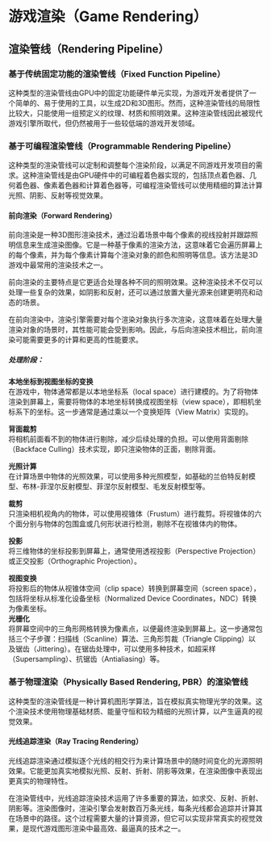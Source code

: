 # 游戏渲染（Game Rendering）
## 渲染管线（Rendering Pipeline）
### 基于传统固定功能的渲染管线（Fixed Function Pipeline）
这种类型的渲染管线由GPU中的固定功能硬件单元实现，为游戏开发者提供了一个简单的、易于使用的工具，以生成2D和3D图形。然而，这种渲染管线的局限性比较大，只能使用一组预定义的纹理、材质和照明效果。这种渲染管线因此被现代游戏引擎所取代，但仍然被用于一些较低端的游戏开发领域。
### 基于可编程渲染管线（Programmable Rendering Pipeline）
这种类型的渲染管线可以定制和调整每个渲染阶段，以满足不同游戏开发项目的需求。这种渲染管线是由GPU硬件中的可编程着色器实现的，包括顶点着色器、几何着色器、像素着色器和计算着色器等，可编程渲染管线可以使用精细的算法计算光照、阴影、反射等视觉效果。
#### 前向渲染（Forward Rendering）
前向渲染是一种3D图形渲染技术，通过沿着场景中每个像素的视线投射并跟踪照明信息来生成渲染图像。它是一种基于像素的渲染方法，这意味着它会遍历屏幕上的每个像素，并为每个像素计算每个渲染对象的颜色和照明等信息。该方法是3D游戏中最常用的渲染技术之一。

前向渲染的主要特点是它更适合处理各种不同的照明效果。这种渲染技术不仅可以处理一些复杂的效果，如阴影和反射，还可以通过放置大量光源来创建更明亮和动态的场景。

在前向渲染中，渲染引擎需要对每个渲染对象执行多次渲染，这意味着在处理大量渲染对象的场景时，其性能可能会受到影响。因此，与后向渲染技术相比，前向渲染可能需要更多的计算和更高的性能要求。
##### 处理阶段：
**本地坐标到视图坐标的变换**  
    在游戏中，物体通常都是以本地坐标系（local space）进行建模的。为了将物体渲染到屏幕上，需要将物体的本地坐标转换成视图坐标（view space），即相机坐标系下的坐标。这一步通常是通过乘以一个变换矩阵（View Matrix）实现的。

**背面裁剪**  
    将相机前面看不到的物体进行剔除，减少后续处理的负担。可以使用背面剔除（Backface Culling）技术实现，即只渲染物体的正面，剔除背面。

**光照计算**  
    在计算场景中物体的光照效果，可以使用多种光照模型，如基础的兰伯特反射模型、布林-菲涅尔反射模型、菲涅尔反射模型、毛发反射模型等。

**裁剪**  
    只渲染相机视角内的物体，可以使用视锥体（Frustum）进行裁剪。将视锥体的六个面分别与物体的包围盒或几何形状进行检测，剔除不在视锥体内的物体。

**投影**  
    将三维物体的坐标投影到屏幕上，通常使用透视投影（Perspective Projection）或正交投影（Orthographic Projection）。

**视图变换**  
    将投影后的物体从视锥体空间（clip space）转换到屏幕空间（screen space），包括将坐标从标准化设备坐标（Normalized Device Coordinates，NDC）转换为像素坐标。  
**光栅化**  
    将屏幕空间中的三角形网格转换为像素点，以便最终渲染到屏幕上。这一步通常包括三个子步骤：扫描线（Scanline）算法、三角形剪裁（Triangle Clipping）以及锯齿（Jittering）。在锯齿处理中，可以使用多种技术，如超采样（Supersampling）、抗锯齿（Antialiasing）等。

### 基于物理渲染（Physically Based Rendering, PBR）的渲染管线
这种类型的渲染管线是一种计算机图形学算法，旨在模拟真实物理光学的效果。这个渲染技术使用物理基础材质、能量守恒和较为精细的光照计算，以产生逼真的视觉效果。
#### 光线追踪渲染（Ray Tracing Rendering）
光线追踪渲染通过模拟逐个光线的相交行为来计算场景中的随时间变化的光源照明效果。它能更加真实地模拟光照、反射、折射、阴影等效果，在渲染图像中表现出更真实的物理特性。

在渲染管线中，光线追踪渲染技术运用了许多重要的算法，如求交、反射、折射、阴影等。渲染图像时，渲染引擎会发射数百万条光线，每条光线都会追踪并计算其在场景中的路径。这个过程需要大量的计算资源，但它可以实现非常真实的视觉效果，是现代游戏图形渲染中最高效、最逼真的技术之一。